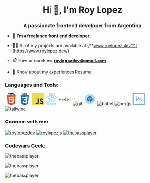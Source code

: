 <h1 align="center">Hi 👋, I'm Roy Lopez</h1>
<h3 align="center">A passionate frontend developer from Argentina</h3>

- 🔭 **I’m a freelance front end developer**

- 👨‍💻 All of my projects are available at [**www.roylopez.dev**](https://www.roylopez.dev/)

- 📫 How to reach me **roylopezdev@gmail.com**

- 📄 Know about my experiences [Resume](https://drive.google.com/file/d/1vZW-yuxCYOLGuGtKfrYpBV1DAWsVIwI1/view?usp=sharing)

<h3 align="left">Languages and Tools:</h3>
  <p align="left">
    <!-- HTML -->
    <picture>
    <img src="https://raw.githubusercontent.com/devicons/devicon/master/icons/html5/html5-original-wordmark.svg"
      alt="html5" width="40" height="40" />
    </picture>
    <!-- CSS -->
    <img src="https://raw.githubusercontent.com/devicons/devicon/master/icons/css3/css3-original-wordmark.svg"
      alt="css3" width="40" height="40" />
    <!-- Javascript -->
    <img src="https://raw.githubusercontent.com/devicons/devicon/master/icons/javascript/javascript-original.svg"
      alt="javascript" width="40" height="40" />
    <!-- React -->
    <img src="https://raw.githubusercontent.com/devicons/devicon/master/icons/react/react-original-wordmark.svg"
      alt="react" width="40" height="40" />
    <!-- Node.js -->
    <img src="https://raw.githubusercontent.com/devicons/devicon/master/icons/nodejs/nodejs-original-wordmark.svg"
      alt="nodejs" width="40" height="40" style="background-color: #fff;" />
    <!-- Git -->
    <img src="https://www.vectorlogo.zone/logos/git-scm/git-scm-icon.svg" alt="git" width="40" height="40" />
    <!-- Webpack -->
    <img
      src="./imgs/th.jpeg"
      alt="webpack" width="40" height="40" />
    <!-- Babel -->
    <img src="https://www.vectorlogo.zone/logos/babeljs/babeljs-icon.svg" alt="babel" width="40" height="40"
      style="background-color: #fff;" />
    <!-- Next.js -->
    <img src="https://cdn.worldvectorlogo.com/logos/nextjs-2.svg" alt="nextjs" width="40" height="40"
      style="background-color: #fff;" />
    <!-- Photoshop -->
    <img src="https://raw.githubusercontent.com/devicons/devicon/master/icons/photoshop/photoshop-line.svg"
      alt="photoshop" width="40" height="40" />
    <!-- Tailwind -->
    <img src="https://www.vectorlogo.zone/logos/tailwindcss/tailwindcss-icon.svg" alt="tailwind" width="40"
      height="40" />
  </picture>

<h3 align="left">Connect with me:</h3>
<p align="left">
<a href="https://linkedin.com/in/roylopezdev" target="blank"><img align="center" src="https://raw.githubusercontent.com/rahuldkjain/github-profile-readme-generator/master/src/images/icons/Social/linked-in-alt.svg" alt="roylopezdev" height="30" width="40" /></a>
<a href="https://twitter.com/roylopezjs" target="blank"><img align="center" src="https://raw.githubusercontent.com/rahuldkjain/github-profile-readme-generator/master/src/images/icons/Social/twitter.svg" alt="roylopezjs" height="30" width="40" /></a>
<a href="https://codepen.io/thebassplayer" target="blank"><img align="center" src="https://raw.githubusercontent.com/rahuldkjain/github-profile-readme-generator/master/src/images/icons/Social/codepen.svg" alt="thebassplayer" height="30" width="40" /></a>
</p>

### Codewars Geek:
![thebassplayer](https://www.codewars.com/users/Thebassplayer/badges/large)

![thebassplayer](https://github-readme-stats.vercel.app/api/top-langs?username=thebassplayer&show_icons=true&locale=en&layout=compact)

![thebassplayer](https://github-readme-stats.vercel.app/api?username=thebassplayer&show_icons=true&locale=en)
